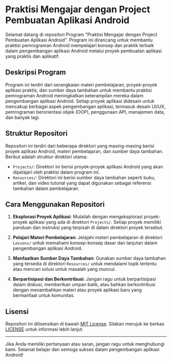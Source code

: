 # Praktisi Mengajar dengan Project Pembuatan Aplikasi Android

Selamat datang di repositori Program "Praktisi Mengajar dengan Project Pembuatan Aplikasi Android". Program ini dirancang untuk membantu praktisi pemrograman Android mempelajari konsep dan praktik terbaik dalam pengembangan aplikasi Android melalui proyek pembuatan aplikasi yang praktis dan aplikatif.

## Deskripsi Program

Program ini terdiri dari serangkaian materi pembelajaran, proyek-proyek aplikasi praktis, dan sumber daya tambahan untuk membantu praktisi pemrograman Android meningkatkan keterampilan mereka dalam pengembangan aplikasi Android. Setiap proyek aplikasi didesain untuk mencakup berbagai aspek pengembangan aplikasi, termasuk desain UI/UX, pemrograman berorientasi objek (OOP), penggunaan API, manajemen data, dan banyak lagi.

## Struktur Repositori

Repositori ini terdiri dari beberapa direktori yang masing-masing berisi proyek aplikasi Android, materi pembelajaran, dan sumber daya tambahan. Berikut adalah struktur direktori utama:

- `Projects/`: Direktori ini berisi proyek-proyek aplikasi Android yang akan dipelajari oleh praktisi dalam program ini.
- `Resources/`: Direktori ini berisi sumber daya tambahan seperti buku, artikel, dan video tutorial yang dapat digunakan sebagai referensi tambahan dalam pembelajaran.

## Cara Menggunakan Repositori

1. **Eksplorasi Proyek Aplikasi**: Mulailah dengan mengeksplorasi proyek-proyek aplikasi yang ada di direktori `Projects/`. Setiap proyek memiliki panduan dan instruksi yang terpisah di dalam direktori proyek tersebut.

2. **Pelajari Materi Pembelajaran**: Jelajahi materi pembelajaran di direktori `Lessons/` untuk memahami konsep-konsep dasar dan lanjutan dalam pengembangan aplikasi Android.

3. **Manfaatkan Sumber Daya Tambahan**: Gunakan sumber daya tambahan yang tersedia di direktori `Resources/` untuk mendalami topik tertentu atau mencari solusi untuk masalah yang muncul.

4. **Berpartisipasi dan Berkontribusi**: Jangan ragu untuk berpartisipasi dalam diskusi, memberikan umpan balik, atau bahkan berkontribusi dengan menambahkan materi atau proyek aplikasi baru yang bermanfaat untuk komunitas.

## Lisensi

Repositori ini dilisensikan di bawah [MIT License](LICENSE). Silakan merujuk ke berkas [LICENSE](LICENSE) untuk informasi lebih lanjut.

---

Jika Anda memiliki pertanyaan atau saran, jangan ragu untuk menghubungi kami. Selamat belajar dan semoga sukses dalam pengembangan aplikasi Android!

